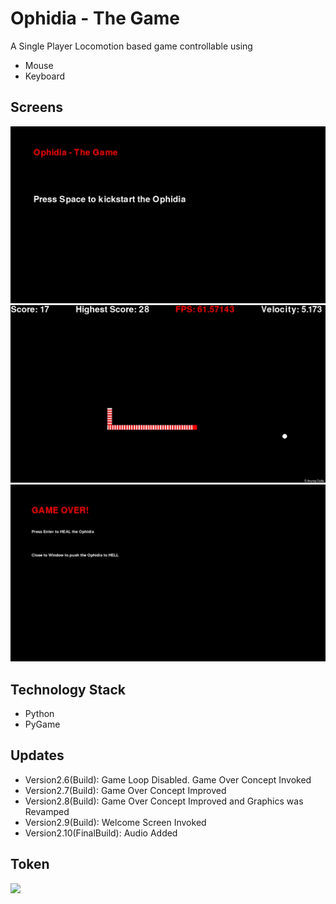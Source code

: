 # Ophidia - The Game

A Single Player Locomotion based game controllable using 
- Mouse
- Keyboard

## Screens

![Screen](Screens/1.jpg)
![Screen](Screens/2.jpg)
![Screen](Screens/3.jpg)

## Technology Stack

- Python
- PyGame

## Updates
- Version2.6(Build): Game Loop Disabled. Game Over Concept Invoked
- Version2.7(Build): Game Over Concept Improved
- Version2.8(Build): Game Over Concept Improved and Graphics was Revamped
- Version2.9(Build): Welcome Screen Invoked
- Version2.10(FinalBuild): Audio Added

## Token
![](Demo/Demonstration-Ophidia.gif)
